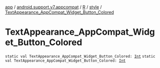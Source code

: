[app](../../../index.md) / [android.support.v7.appcompat](../../index.md) / [R](../index.md) / [style](index.md) / [TextAppearance_AppCompat_Widget_Button_Colored](./-text-appearance_-app-compat_-widget_-button_-colored.md)

# TextAppearance_AppCompat_Widget_Button_Colored

`static val TextAppearance_AppCompat_Widget_Button_Colored: `[`Int`](https://kotlinlang.org/api/latest/jvm/stdlib/kotlin/-int/index.html)
`static val TextAppearance_AppCompat_Widget_Button_Colored: `[`Int`](https://kotlinlang.org/api/latest/jvm/stdlib/kotlin/-int/index.html)